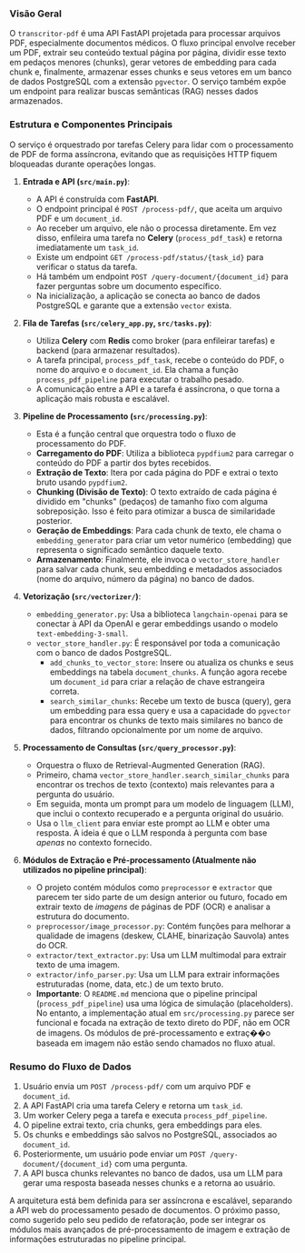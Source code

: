 ### Visão Geral

O `transcritor-pdf` é uma API FastAPI projetada para processar arquivos PDF, especialmente documentos médicos. O fluxo principal envolve receber um PDF, extrair seu conteúdo textual página por página, dividir esse texto em pedaços menores (chunks), gerar vetores de embedding para cada chunk e, finalmente, armazenar esses chunks e seus vetores em um banco de dados PostgreSQL com a extensão `pgvector`. O serviço também expõe um endpoint para realizar buscas semânticas (RAG) nesses dados armazenados.

### Estrutura e Componentes Principais

O serviço é orquestrado por tarefas Celery para lidar com o processamento de PDF de forma assíncrona, evitando que as requisições HTTP fiquem bloqueadas durante operações longas.

1.  **Entrada e API (`src/main.py`)**:
    *   A API é construída com **FastAPI**.
    *   O endpoint principal é `POST /process-pdf/`, que aceita um arquivo PDF e um `document_id`.
    *   Ao receber um arquivo, ele não o processa diretamente. Em vez disso, enfileira uma tarefa no **Celery** (`process_pdf_task`) e retorna imediatamente um `task_id`.
    *   Existe um endpoint `GET /process-pdf/status/{task_id}` para verificar o status da tarefa.
    *   Há também um endpoint `POST /query-document/{document_id}` para fazer perguntas sobre um documento específico.
    *   Na inicialização, a aplicação se conecta ao banco de dados PostgreSQL e garante que a extensão `vector` exista.

2.  **Fila de Tarefas (`src/celery_app.py`, `src/tasks.py`)**:
    *   Utiliza **Celery** com **Redis** como broker (para enfileirar tarefas) e backend (para armazenar resultados).
    *   A tarefa principal, `process_pdf_task`, recebe o conteúdo do PDF, o nome do arquivo e o `document_id`. Ela chama a função `process_pdf_pipeline` para executar o trabalho pesado.
    *   A comunicação entre a API e a tarefa é assíncrona, o que torna a aplicação mais robusta e escalável.

3.  **Pipeline de Processamento (`src/processing.py`)**:
    *   Esta é a função central que orquestra todo o fluxo de processamento do PDF.
    *   **Carregamento do PDF**: Utiliza a biblioteca `pypdfium2` para carregar o conteúdo do PDF a partir dos bytes recebidos.
    *   **Extração de Texto**: Itera por cada página do PDF e extrai o texto bruto usando `pypdfium2`.
    *   **Chunking (Divisão de Texto)**: O texto extraído de cada página é dividido em "chunks" (pedaços) de tamanho fixo com alguma sobreposição. Isso é feito para otimizar a busca de similaridade posterior.
    *   **Geração de Embeddings**: Para cada chunk de texto, ele chama o `embedding_generator` para criar um vetor numérico (embedding) que representa o significado semântico daquele texto.
    *   **Armazenamento**: Finalmente, ele invoca o `vector_store_handler` para salvar cada chunk, seu embedding e metadados associados (nome do arquivo, número da página) no banco de dados.

4.  **Vetorização (`src/vectorizer/`)**:
    *   `embedding_generator.py`: Usa a biblioteca `langchain-openai` para se conectar à API da OpenAI e gerar embeddings usando o modelo `text-embedding-3-small`.
    *   `vector_store_handler.py`: É responsável por toda a comunicação com o banco de dados PostgreSQL.
        *   `add_chunks_to_vector_store`: Insere ou atualiza os chunks e seus embeddings na tabela `document_chunks`. A função agora recebe um `document_id` para criar a relação de chave estrangeira correta.
        *   `search_similar_chunks`: Recebe um texto de busca (query), gera um embedding para essa query e usa a capacidade do `pgvector` para encontrar os chunks de texto mais similares no banco de dados, filtrando opcionalmente por um nome de arquivo.

5.  **Processamento de Consultas (`src/query_processor.py`)**:
    *   Orquestra o fluxo de Retrieval-Augmented Generation (RAG).
    *   Primeiro, chama `vector_store_handler.search_similar_chunks` para encontrar os trechos de texto (contexto) mais relevantes para a pergunta do usuário.
    *   Em seguida, monta um prompt para um modelo de linguagem (LLM), que inclui o contexto recuperado e a pergunta original do usuário.
    *   Usa o `llm_client` para enviar este prompt ao LLM e obter uma resposta. A ideia é que o LLM responda à pergunta com base *apenas* no contexto fornecido.

6.  **Módulos de Extração e Pré-processamento (Atualmente não utilizados no pipeline principal)**:
    *   O projeto contém módulos como `preprocessor` e `extractor` que parecem ter sido parte de um design anterior ou futuro, focado em extrair texto de *imagens* de páginas de PDF (OCR) e analisar a estrutura do documento.
    *   `preprocessor/image_processor.py`: Contém funções para melhorar a qualidade de imagens (deskew, CLAHE, binarização Sauvola) antes do OCR.
    *   `extractor/text_extractor.py`: Usa um LLM multimodal para extrair texto de uma imagem.
    *   `extractor/info_parser.py`: Usa um LLM para extrair informações estruturadas (nome, data, etc.) de um texto bruto.
    *   **Importante**: O `README.md` menciona que o pipeline principal (`process_pdf_pipeline`) usa uma lógica de simulação (placeholders). No entanto, a implementação atual em `src/processing.py` parece ser funcional e focada na extração de texto direto do PDF, não em OCR de imagens. Os módulos de pré-processamento e extraç��o baseada em imagem não estão sendo chamados no fluxo atual.

### Resumo do Fluxo de Dados

1.  Usuário envia um `POST /process-pdf/` com um arquivo PDF e `document_id`.
2.  A API FastAPI cria uma tarefa Celery e retorna um `task_id`.
3.  Um worker Celery pega a tarefa e executa `process_pdf_pipeline`.
4.  O pipeline extrai texto, cria chunks, gera embeddings para eles.
5.  Os chunks e embeddings são salvos no PostgreSQL, associados ao `document_id`.
6.  Posteriormente, um usuário pode enviar um `POST /query-document/{document_id}` com uma pergunta.
7.  A API busca chunks relevantes no banco de dados, usa um LLM para gerar uma resposta baseada nesses chunks e a retorna ao usuário.

A arquitetura está bem definida para ser assíncrona e escalável, separando a API web do processamento pesado de documentos. O próximo passo, como sugerido pelo seu pedido de refatoração, pode ser integrar os módulos mais avançados de pré-processamento de imagem e extração de informações estruturadas no pipeline principal.